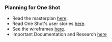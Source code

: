 ### Planning for One Shot

* Read the masterplan [here](https://github.com/one-mile/planning/blob/master/theplan.md).
* Read One Shot's user stories [here](https://github.com/one-mile/planning/blob/master/user-stories.md).
* See the wireframes [here](https://github.com/one-mile/planning/tree/master/wireframes).
* Important Documentation and Research [here](https://github.com/one-mile/planning/blob/master/useful-documentation.md)

